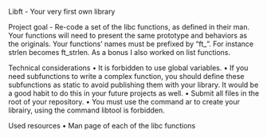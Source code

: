 Libft - Your very first own library

Project goal -
Re-code a set of the libc functions, as defined in their man. 
Your functions will need to present the same prototype and behaviors as the originals. 
Your functions’ names must be prefixed by “ft_”. For instance strlen becomes ft_strlen.
As a bonus I also worked on list functions.

Technical considerations
• It is forbidden to use global variables.
• If you need subfunctions to write a complex function, you should define these subfunctions as static to avoid publishing them with your library. 
  It would be a good habit to do this in your future projects as well.
• Submit all files in the root of your repository.
• You must use the command ar to create your librairy, using the command libtool is forbidden.

Used resources
• Man page of each of the libc functions
